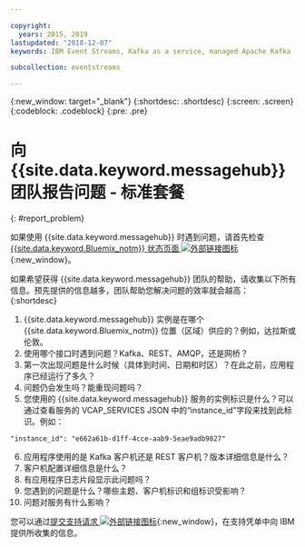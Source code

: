 ```yaml
---

copyright:
  years: 2015, 2019
lastupdated: "2018-12-07"
keywords: IBM Event Streams, Kafka as a service, managed Apache Kafka

subcollection: eventstreams

---
```


{:new_window: target="_blank"}
{:shortdesc: .shortdesc}
{:screen: .screen}
{:codeblock: .codeblock}
{:pre: .pre}



# 向 {{site.data.keyword.messagehub}} 团队报告问题 - 标准套餐 
{: #report_problem}

如果使用 {{site.data.keyword.messagehub}} 时遇到问题，请首先检查 [{{site.data.keyword.Bluemix_notm}} 状态页面 ![外部链接图标](../../icons/launch-glyph.svg "外部链接图标")](https://cloud.ibm.com/status?selected=status){:new_window}。 

如果希望获得 {{site.data.keyword.messagehub}} 团队的帮助，请收集以下所有信息。预先提供的信息越多，团队帮助您解决问题的效率就会越高：
{:shortdesc}

1. {{site.data.keyword.messagehub}} 实例是在哪个 {{site.data.keyword.Bluemix_notm}} 位置（区域）供应的？例如，达拉斯或伦敦。 
2. 使用哪个接口时遇到问题？Kafka、REST、AMQP，还是网桥？
3. 第一次出现问题是什么时候（具体到时间、日期和时区）？在此之前，应用程序已经运行了多久？
4. 问题仍会发生吗？能重现问题吗？
5. 您使用的 {{site.data.keyword.messagehub}} 服务的实例标识是什么？可以通过查看服务的 VCAP_SERVICES JSON 中的“instance_id”字段来找到此标识。例如：
 ```
 "instance_id": "e662a61b-d1ff-4cce-aab9-5eae9adb9827"
 ```
6. 应用程序使用的是 Kafka 客户机还是 REST 客户机？版本详细信息是什么？
7. 客户机配置详细信息是什么？
8. 有应用程序日志片段显示此问题吗？
9. 您遇到的问题是什么？哪些主题、客户机标识和组标识受影响？
10. 问题对服务有什么影响？


您可以通过[提交支持请求 ![外部链接图标](../../icons/launch-glyph.svg "外部链接图标")](/docs/get-support?topic=get-support-getting-customer-support#using-avatar){:new_window}，在支持凭单中向 IBM 提供所收集的信息。










